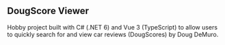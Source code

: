 ## DougScore Viewer

Hobby project built with C# (.NET 6) and Vue 3 (TypeScript) to allow users to quickly search for and view car reviews (DougScores) by Doug DeMuro.

